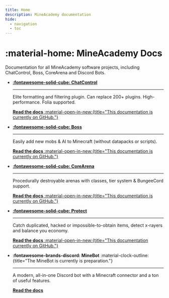 ```yaml
---
title: Home
description: MineAcademy documentation
hide:
  - navigation
  - toc
---
```


# :material-home: MineAcademy Docs

Documentation for all MineAcademy software projects, including ChatControl, Boss, CoreArena and Discord Bots.<br>

<div class="grid cards" markdown>

-   [__:fontawesome-solid-cube: ChatControl__](https://mineacademy.org/chatcontrol)

    ---

    Elite formatting and filtering plugin. Can replace 200+ plugins. High-performance. Folia supported.

    [**Read the docs** :material-open-in-new:{title="This documentation is currently on GitHub."}](https://github.com/kangarko/chatcontrol-red/wiki)


-   [__:fontawesome-solid-cube: Boss__](https://mineacademy.org/boss)

    ---

    Easily add new mobs & AI to Minecraft (without datapacks or scripts).

    [**Read the docs** :material-open-in-new:{title="This documentation is currently on GitHub."}](https://github.com/kangarko/boss/wiki)

-   [__:fontawesome-solid-cube: CoreArena__](https://mineacademy.org/corearena)

    ---

    Procedurally destroyable arenas with classes, tier system & BungeeCord support.

    [**Read the docs** :material-open-in-new:{title="This documentation is currently on GitHub."}](https://github.com/kangarko/corearena/wiki)

-   [__:fontawesome-solid-cube: Protect__](https://mineacademy.org/protect)

    ---

    Catch duplicated, hacked or impossible-to-obtain items, detect x-rayers and balance you economy.

    [**Read the docs** :material-open-in-new:{title="This documentation currently on GitHub."}](https://github.com/kangarko/protect/wiki)

-   __:fontawesome-brands-discord: MineBot__ :material-clock-outline:{title="The MineBot is currently is preparation."}

    ---

    A modern, all-in-one Discord bot with a Minecraft connector and a ton of useful features.

    [**Read the docs**](minebot/index.md)